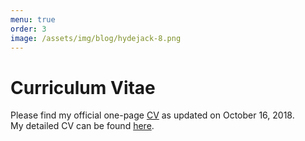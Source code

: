 ```yaml
---
menu: true
order: 3
image: /assets/img/blog/hydejack-8.png
---
```


# Curriculum Vitae

Please find my official one-page [CV](assets/cv.pdf) as updated on October 16, 2018. 
<br>
My detailed CV can be found [here](assets/cv_long.pdf).



